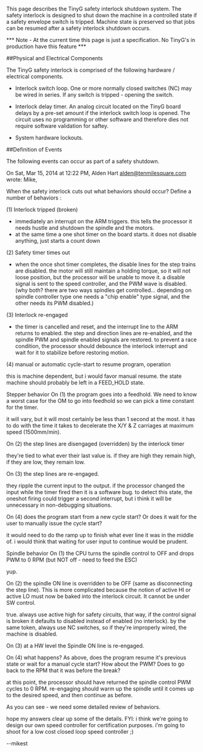 This page describes the TinyG safety interlock shutdown system. The safety interlock is designed to shut down the machine in a controlled state if a safety envelope switch is tripped. Machine state is preserved so that jobs can be resumed after a safety interlock shutdown occurs.

*** Note - At the current time this page is just a specification. No TinyG's in production have this feature ***

##Physical and Electrical Components

The TinyG safety interlock is comprised of the following hardware / electrical components.

* Interlock switch loop. One or more normally closed switches (NC) may be wired in series. If any switch is tripped - opening the switch.

* Interlock delay timer. An analog circuit located on the TinyG board delays by a pre-set amount if the interlock switch loop is opened. The circuit uses no programming or other software and therefore dies not require software validation for saftey.

* System hardware lockouts. 

##Definition of Events

The following events can occur as part of a safety shutdown. 


On Sat, Mar 15, 2014 at 12:22 PM, Alden Hart <alden@tenmilesquare.com> wrote:
Mike,

When the safety interlock cuts out what behaviors should occur? Define a number of behaviors :

(1) Interlock tripped (broken)

- immediately an interrupt on the ARM triggers. this tells the processor it needs hustle and shutdown the spindle and the motors.
- at the same time a one shot timer on the board starts. it does not disable anything, just starts a count down
 
(2) Safety timer times out

- when the once shot timer completes, the disable lines for the step trains are disabled. the motor will still maintain a holding torque, so it will not loose position, but the processor will be unable to move it. a disable signal is sent to the speed controller, and the PWM wave is disabled. (why both? there are two ways spindles get controlled... depending on spindle controller type one needs a "chip enable" type signal, and the other needs its PWM disabled.)
 
(3) Interlock re-engaged

- the timer is cancelled and reset, and the interrupt line to the ARM returns to enabled. the step and direction lines are re-enabled, and the spindle PWM and spindle enabled signals are restored. to prevent a race condition, the processor should debounce the interlock interrupt and wait for it to stabilize before restoring motion. 
 
(4) manual or automatic cycle-start to resume program, operation

this is machine dependent, but i would favor manual resume. the state machine should probably be left in a FEED_HOLD state.
 
Stepper behavior
On (1) the program goes into a feedhold. We need to know a worst case for the OM to go into feedhold so we can pick a time constant for the timer.

it will vary, but it will most certainly be less than 1 second at the most. it has to do with the time it takes to decelerate the X/Y & Z carriages at maximum speed (1500mm/min). 
 
On (2) the step lines are disengaged (overridden) by the interlock timer

they're tied to what ever their last value is. if they are high they remain high, if they are low, they remain low.
 
On (3) the step lines are re-engaged.

they ripple the current input to the output. if the processor changed the input while the timer fired then it is a software bug. to detect this state, the oneshot firing could trigger a second interrupt, but i think it will be unnecessary in non-debugging situations.
 
On (4) does the program start from a new cycle start? Or does it wait for the user to manually issue the cycle start?

it would need to do the ramp up to finish what ever line it was in the middle of. i would think that waiting for user input to continue would be prudent.
 
Spindle behavior
On (1) the CPU turns the spindle control to OFF and drops PWM to 0 RPM (but NOT off - need to feed the ESC)

yup.
 
On (2) the spindle ON line is overridden to be OFF (same as disconnecting the step line). This is more complicated because the notion of active HI or active LO must now be baked into the interlock circuit. It cannot be under SW control.

true. always use active high for safety circuits, that way, if the control signal is broken it defaults to disabled instead of enabled (no interlock). by the same token, always use NC switches, so if they're improperly wired, the machine is disabled.
 
On (3) at a HW level the Spindle ON line is re-engaged.
 
On (4) what happens? As above, does the program resume it's previous state or wait for a manual cycle start? How about the PWM? Does to go back to the RPM that it was before the break?

at this point, the processor should have returned the spindle control PWM cycles to 0 RPM. re-engaging should warm up the spindle until it comes up to the desired speed, and then continue as before.
 

As you can see - we need some detailed review of behaviors.

hope my answers clear up some of the details. FYI: i think we're going to design our own speed controller for certification purposes. i'm going to shoot for a low cost closed loop speed controller ;)

--mikest